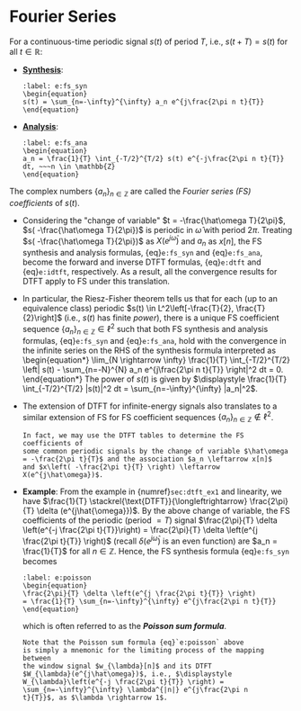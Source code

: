 # Fourier Series

For a continuous-time periodic signal $s(t)$ of period $T$, i.e.,
$s(t+T) = s(t)$ for all $t \in \mathbb{R}$:

* **<u>Synthesis</u>**:
  ```{math}
  :label: e:fs_syn
  \begin{equation}
  s(t) = \sum_{n=-\infty}^{\infty} a_n e^{j\frac{2\pi n t}{T}}
  \end{equation}
  ```
* **<u>Analysis</u>**: 
  ```{math}
  :label: e:fs_ana
  \begin{equation}
  a_n = \frac{1}{T} \int_{-T/2}^{T/2} s(t) e^{-j\frac{2\pi n t}{T}}
  dt, ~~~n \in \mathbb{Z}
  \end{equation}
  ```
The complex numbers $\{a_n\}_{n \in \mathbb{Z}}$ are called the
*Fourier series (FS) coefficients* of $s(t)$.

* Considering the "change of variable" $t = -\frac{\hat\omega
  T}{2\pi}$, $s( -\frac{\hat\omega T}{2\pi})$ is periodic in
  $\hat\omega$ with period $2\pi$. Treating $s( -\frac{\hat\omega
  T}{2\pi})$ as $X(e^{j\hat\omega})$ and $a_n$ as $x[n]$, the FS
  synthesis and analysis formulas, {eq}`e:fs_syn` and {eq}`e:fs_ana`,
  become the forward and inverse DTFT formulas, {eq}`e:dtft` and
  {eq}`e:idtft`, respectively. As a result, all the convergence
  results for DTFT apply to FS under this translation.

* In particular, the Riesz-Fisher theorem tells us that for each (up
  to an equivalence class) periodic $s(t) \in L^2\left[-\frac{T}{2},
  \frac{T}{2}\right]$ (i.e., $s(t)$ has finite *power*), there is a
  unique FS coefficient sequence $\{a_n\}_{n \in \mathbb{Z}} \in
  \ell^2$ such that both FS synthesis and analysis formulas,
  {eq}`e:fs_syn` and {eq}`e:fs_ana`, hold with the convergence in the
  infinite series on the RHS of the synthesis formula interpreted as
  \begin{equation*} 
  \lim_{N \rightarrow \infty} \frac{1}{T}
  \int_{-T/2}^{T/2} \left| s(t) - \sum_{n=-N}^{N} a_n e^{j\frac{2\pi n
  t}{T}} \right|^2 dt = 0.  
  \end{equation*} 
  The power of $s(t)$ is given by $\displaystyle \frac{1}{T} 
  \int_{-T/2}^{T/2} |s(t)|^2 dt = \sum_{n=-\infty}^{\infty} |a_n|^2$.

* The extension of DTFT for infinite-energy signals also translates to
  a similar extension of FS for FS coefficient sequences $\{a_n\}_{n
  \in \mathbb{Z}} \notin \ell^2$. 

  ```{tip}
  In fact, we may use the DTFT tables to determine the FS coefficients of 
  some common periodic signals by the change of variable $\hat\omega
  = -\frac{2\pi t}{T}$ and the association $a_n \leftarrow x[n]$
  and $x\left( -\frac{2\pi t}{T} \right) \leftarrow X(e^{j\hat\omega})$.
  ```

* **Example**: 
  From the example in {numref}`sec:dtft_ex1` and
  linearity, we have $\frac{1}{T} \stackrel{\text{DTFT}}{\longleftrightarrow} 
  \frac{2\pi}{T} \delta (e^{j\hat{\omega}})$. By the above change of
  variable, the FS coefficients of the periodic (period $=T$) signal $\frac{2\pi}{T} 
  \delta \left(e^{-j \frac{2\pi t}{T}}\right) = \frac{2\pi}{T} \delta \left(e^{j
  \frac{2\pi t}{T}} \right)$ (recall $\delta (e^{j\hat{\omega}})$ is an even
  function) are $a_n = \frac{1}{T}$ for all $n \in \mathbb{Z}$. Hence,
  the FS synthesis formula  {eq}`e:fs_syn` becomes
  ```{math}
  :label: e:poisson
  \begin{equation}
  \frac{2\pi}{T} \delta \left(e^{j \frac{2\pi t}{T}} \right)
  = \frac{1}{T} \sum_{n=-\infty}^{\infty} e^{j\frac{2\pi n t}{T}}
  \end{equation}
  ```
  which is often referred to as the **<em>Poisson sum formula</em>**.
  ```{tip}
  Note that the Poisson sum formula {eq}`e:poisson` above
  is simply a mnemonic for the limiting process of the mapping between
  the window signal $w_{\lambda}[n]$ and its DTFT 
  $W_{\lambda}(e^{j\hat\omega})$, i.e., $\displaystyle
  W_{\lambda}\left(e^{-j \frac{2\pi t}{T}} \right) = 
  \sum_{n=-\infty}^{\infty} \lambda^{|n|} e^{j\frac{2\pi n
  t}{T}}$, as $\lambda \rightarrow 1$.
  ```
